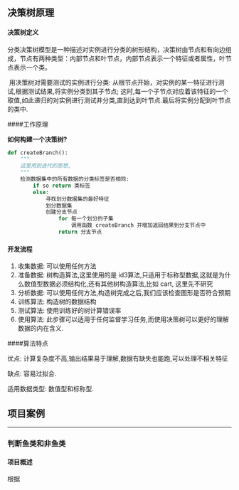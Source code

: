 ## 决策树原理

#### 决策树定义

​	分类决策树模型是一种描述对实例进行分类的树形结构，决策树由节点和有向边组成，节点有两种类型：内部节点和叶节点，内部节点表示一个特征或者属性，叶节点表示一个类。

​	用决策树对需要测试的实例进行分类: 从根节点开始，对实例的某一特征进行测试,根据测试结果,将实例分类到其子节点; 这时,每一个子节点对应着该特征的一个取值,如此递归的对实例进行测试并分类,直到达到叶节点.最后将实例分配到叶节点的类中.

####工作原理

**如何构建一个决策树?**

```python
def createBranch():
    """
    这里用到迭代的思想,
    """
    检测数据集中的所有数据的分类标签是否相同:
        if so return 类标签
    	else:
            寻找划分数据集的最好特征
            划分数据集
            创建分支节点
            	for 每一个划分的子集
                	调用函数 createBranch 并增加返回结果到分支节点中
                return 分支节点
```

#### 开发流程

1. 收集数据: 可以使用任何方法
2. 准备数据: 树构造算法,这里使用的是 id3算法,只适用于标称型数据,这就是为什么数值型数据必须结构化,还有其他树构造算法,比如 cart, 这里先不研究
3. 分析数据: 可以使用任何方法,构造树完成之后,我们应该检查图形是否符合预期
4. 训练算法: 构造树的数据结构
5. 测试算法: 使用训练好的树计算错误率
6. 使用算法: 此步骤可以适用于任何监督学习任务,而使用决策树可以更好的理解数据的内在含义.

####算法特点

优点: 计算复杂度不高,输出结果易于理解,数据有缺失也能跑,可以处理不相关特征

缺点: 容易过拟合.

适用数据类型: 数值型和标称型.



## 项目案例

----

### 判断鱼类和非鱼类

#### 项目概述

根据